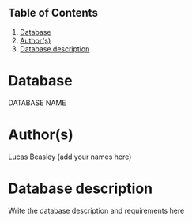 ## Table of Contents
1. [Database](#database)
1. [Author(s)](#author)
1. [Database description](#description)
# Database
DATABASE NAME
# Author(s)
Lucas Beasley
(add your names here)
# Database description
Write the database description and requirements here
